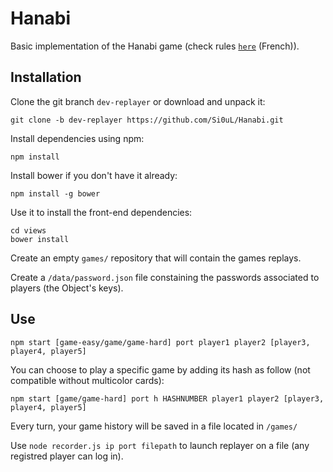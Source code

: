 # Hanabi

Basic implementation of the Hanabi game (check rules [`here`](http://www.cocktailgames.com/wp-content/uploads/2016/03/Hanabi_regles_BD.pdf) (French)).

## Installation

Clone the git branch `dev-replayer` or download and unpack it:
```
git clone -b dev-replayer https://github.com/Si0uL/Hanabi.git
```

Install dependencies using npm:
```
npm install
```

Install bower if you don't have it already:
```
npm install -g bower
```

Use it to install the front-end dependencies:
```
cd views
bower install
```

Create an empty `games/` repository that will contain the games replays.

Create a `/data/password.json` file constaining the passwords associated to players (the Object's keys).

## Use


```
npm start [game-easy/game/game-hard] port player1 player2 [player3, player4, player5]
```

You can choose to play a specific game by adding its hash as follow (not compatible without multicolor cards):

```
npm start [game/game-hard] port h HASHNUMBER player1 player2 [player3, player4, player5]
```

Every turn, your game history will be saved in a file located in `/games/`

Use `node recorder.js ip port filepath` to launch replayer on a file (any registred player can log in).
